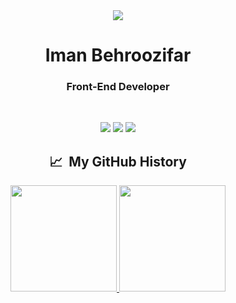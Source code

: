 <div id="header" align="center">

  <img src="https://user-images.githubusercontent.com/105700046/235404965-bdf53b5d-d81c-4349-8438-4b50ab45a3c4.png" />
  
  <h1>Iman Behroozifar</h1>
  <h3>Front-End Developer</h3>
  
  </br>
  
  <p>
    <a href""><img src="https://img.shields.io/badge/-LinkedIn-0077B5?style=flat&logo=Linkedin&logoColor=white"/></a>
    <a href""><img src="https://img.shields.io/badge/-Gmail-D14836?style=flat&logo=Gmail&logoColor=white"/></a>
    <a href"https://instagram.com/iman.behroozifar?igshid=ZDdkNTZiNTM="><img src="https://img.shields.io/badge/-Instagram-A50B5E?style=flat&logo=Instagram&logoColor=white"/></a>
  </p>

</div>


<div align="center" > 
            <h2> 📈 &nbsp;My GitHub History</h2>
<a href="https://github.com/imanbehroozifar" align="center">
  <img height="170px" src="https://github-readme-stats.vercel.app/api?username=imanbehroozifar&show_icons=true&theme=radical&include_all_commits=true&card_width=300px&hide_title=true" />
  <img height="170px" src="https://github-readme-stats.vercel.app/api/top-langs/?username=imanbehroozifar&theme=radical&layout=compact&card_width=100px&hide_title=true" />
</a>
</div>






